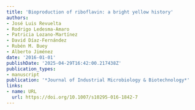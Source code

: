 ```yaml
---
title: 'Bioproduction of riboflavin: a bright yellow history'
authors:
- José Luis Revuelta
- Rodrigo Ledesma‐Amaro
- Patricia Lozano‐Martínez
- David Díaz-Fernández
- Rubén M. Buey
- Alberto Jiménez
date: '2016-01-01'
publishDate: '2025-04-29T16:42:00.217438Z'
publication_types:
- manuscript
publication: '*Journal of Industrial Microbiology & Biotechnology*'
links:
- name: URL
  url: https://doi.org/10.1007/s10295-016-1842-7
---
```

